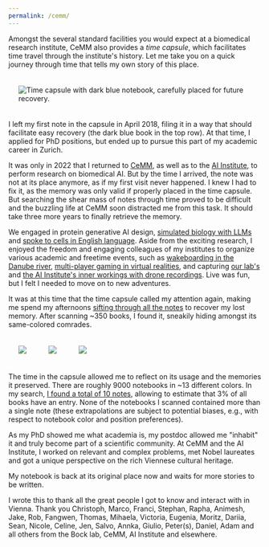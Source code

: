 ```yaml
---
permalink: /cemm/
---
```



Amongst the several standard facilities you would expect at a biomedical research institute, CeMM also provides a *time capsule*, which facilitates time travel through the institute's history. Let me take you on a quick journey through time that tells my own story of this place.

<img src="{{ site.baseurl }}/static/assets/img/time_notebook_old_position.jpg" style="padding: 20px;" alt="Time capsule with dark blue notebook, carefully placed for future recovery.">

I left my first note in the capsule in April 2018, filing it in a way that should facilitate easy recovery (the dark blue book in the top row). At that time, I applied for PhD positions, but ended up to pursue this part of my academic career in Zurich.

It was only in 2022 that I returned to [CeMM](https://cemm.at), as well as to the [AI Institute](https://data-science.meduniwien.ac.at/en/institutes/artificial-intelligence/), to perform research on biomedical AI. But by the time I arrived, the note was not at its place anymore, as if my first visit never happened. I knew I had to fix it, as the memory was only valid if properly placed in the time capsule. But searching the shear mass of notes through time proved to be difficult and the buzzling life at CeMM soon distracted me from this task. It should take three more years to finally retrieve the memory.

We engaged in protein generative AI design, [simulated biology with LLMs](https://www.sciencedirect.com/science/article/pii/S0010482524008813) and [spoke to cells in English language](https://cellwhisperer.bocklab.org/). Aside from the exciting research, I enjoyed the freedom and engaging colleagues of my institutes to organize various academic and freetime events, such as [wakeboarding in the Danube river](https://photos.app.goo.gl/xKnarCq5bm1pmTPc7), [multi-player gaming in virtual realities](https://photos.app.goo.gl/E3ag6ShXWspPEd8r6), and capturing [our lab's](https://www.linkedin.com/posts/christoph-bock_a-week-since-our-2024-lab-retreat-and-work-ugcPost-7239981023827025923-ARlv) and [the AI Institute's inner workings with drone recordings](https://www.youtube.com/watch?v=n35Nb0Pr3EY). Live was fun, but I felt I needed to move on to new adventures.

It was at this time that the time capsule called my attention again, making me spend my afternoons [sifting through all the notes](https://photos.app.goo.gl/U3fCGYe7MmrHc2RX8) to recover my lost memory. After scanning ~350 books, I found it, sneakily hiding amongst its same-colored comrades.

<img src="{{ site.baseurl }}/static/assets/img/time_notebook_new_position.jpg" style="padding: 20px;">
<img src="{{ site.baseurl }}/static/assets/img/time_notebook_page1.jpg" style="padding: 20px;">
<img src="{{ site.baseurl }}/static/assets/img/time_notebook_page2.jpg" style="padding: 20px;">

The time in the capsule allowed me to reflect on its usage and the memories it preserved. There are roughly 9000 notebooks in ~13 different colors. In my search, [I found a total of 10 notes](https://photos.app.goo.gl/HmTPCu9ZQhQsdYpC9), allowing to estimate that 3% of all books have an entry. None of the notebooks I scanned contained more than a single note (these extrapolations are subject to potential biases, e.g., with respect to notebook color and position preferences).

As my PhD showed me what academia is, my postdoc allowed me "inhabit" it and truly become part of a scientific community.
At CeMM and the AI Institute, I worked on relevant and complex problems, met Nobel laureates and got a unique perspective on the rich Viennese cultural heritage.

My notebook is back at its original place now and waits for more stories to be written.

I wrote this to thank all the great people I got to know and interact with in Vienna. Thank you Christoph, Marco, Franci, Stephan, Rapha, Animesh, Jake, Rob, Fangwen, Thomas, Mihaela, Victoria, Eugenia, Moritz, Dariia, Sean, Nicole, Celine, Jen, Salvo, Annka, Giulio, Peter(s), Daniel, Adam and all others from the Bock lab, CeMM, AI Institute and elsewhere.
